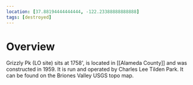 ```yaml
---
location: [37.88194444444444, -122.23388888888888]
tags: [destroyed]
---
```


# Overview

Grizzly Pk (LO site) sits at 1758', is located in [[Alameda County]] and was constructed in 1959. It is run and operated by Charles Lee Tilden Park. It can be found on the Briones Valley USGS topo map.

